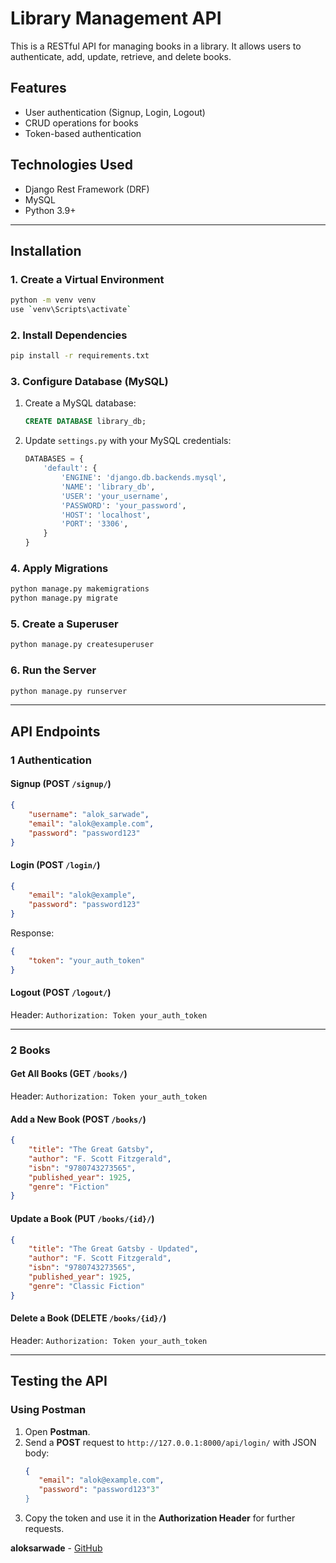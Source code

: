 # Library Management API

This is a RESTful API for managing books in a library. It allows users to authenticate, add, update, retrieve, and delete books.

## Features

- User authentication (Signup, Login, Logout)
- CRUD operations for books
- Token-based authentication

## Technologies Used

- Django Rest Framework (DRF)
- MySQL
- Python 3.9+

---

## Installation

### 1. Create a Virtual Environment

```bash
python -m venv venv
use `venv\Scripts\activate`
```

### 2. Install Dependencies

```bash
pip install -r requirements.txt
```

### 3. Configure Database (MySQL)

1. Create a MySQL database:
   ```sql
   CREATE DATABASE library_db;
   ```
2. Update `settings.py` with your MySQL credentials:
   ```python
   DATABASES = {
       'default': {
           'ENGINE': 'django.db.backends.mysql',
           'NAME': 'library_db',
           'USER': 'your_username',
           'PASSWORD': 'your_password',
           'HOST': 'localhost',
           'PORT': '3306',
       }
   }
   ```

### 4. Apply Migrations

```bash
python manage.py makemigrations
python manage.py migrate
```

### 5. Create a Superuser

```bash
python manage.py createsuperuser
```

### 6. Run the Server

```bash
python manage.py runserver
```

---

## API Endpoints

### 1️ Authentication

#### **Signup** (POST `/signup/`)

```json
{
    "username": "alok_sarwade",
    "email": "alok@example.com",
    "password": "password123"
}
```

#### **Login** (POST `/login/`)

```json
{
    "email": "alok@example",
    "password": "password123"
}
```

Response:

```json
{
    "token": "your_auth_token"
}
```

#### **Logout** (POST `/logout/`)

Header: `Authorization: Token your_auth_token`

---

### 2️ Books

#### **Get All Books** (GET `/books/`)

Header: `Authorization: Token your_auth_token`

#### **Add a New Book** (POST `/books/`)

```json
{
    "title": "The Great Gatsby",
    "author": "F. Scott Fitzgerald",
    "isbn": "9780743273565",
    "published_year": 1925,
    "genre": "Fiction"
}
```

#### **Update a Book** (PUT `/books/{id}/`)

```json
{
    "title": "The Great Gatsby - Updated",
    "author": "F. Scott Fitzgerald",
    "isbn": "9780743273565",
    "published_year": 1925,
    "genre": "Classic Fiction"
}
```

#### **Delete a Book** (DELETE `/books/{id}/`)

Header: `Authorization: Token your_auth_token`

---

## Testing the API

### Using Postman

1. Open **Postman**.
2. Send a **POST** request to `http://127.0.0.1:8000/api/login/` with JSON body:
   ```json
   {
      "email": "alok@example.com",
      "password": "password123"3"
   }
   ```
3. Copy the token and use it in the **Authorization Header** for further requests.


**aloksarwade** - [GitHub](https://github.com/aloksarwade2002)
